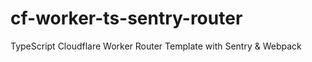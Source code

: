 # cf-worker-ts-sentry-router

TypeScript Cloudflare Worker Router Template with Sentry &amp; Webpack
